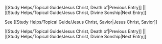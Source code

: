 [[Study Helps/Topical Guide/Jesus Christ, Death of|Previous Entry]]  ||  [[Study Helps/Topical Guide/Jesus Christ, Divine Sonship|Next Entry]]

 See [[Study Helps/Topical Guide/Jesus Christ, Savior|Jesus Christ, Savior]]

[[Study Helps/Topical Guide/Jesus Christ, Death of|Previous Entry]]  ||  [[Study Helps/Topical Guide/Jesus Christ, Divine Sonship|Next Entry]]
